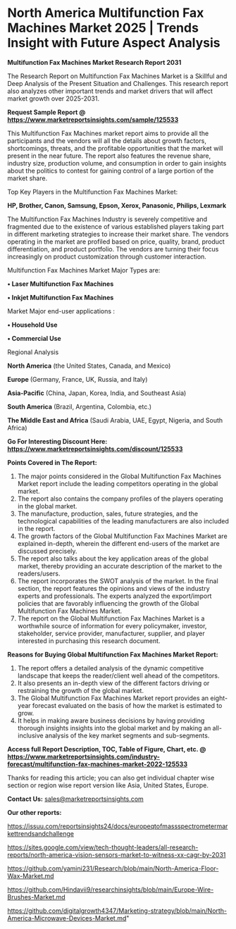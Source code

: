 # North America Multifunction Fax Machines Market 2025 | Trends Insight with Future Aspect Analysis

<strong>Multifunction Fax Machines Market Research Report 2031</strong>

The Research Report on Multifunction Fax Machines Market is a Skillful and Deep Analysis of the Present Situation and Challenges. This research report also analyzes other important trends and market drivers that will affect market growth over 2025-2031.

<strong>Request Sample Report @ <a href=https://www.marketreportsinsights.com/sample/125533>https://www.marketreportsinsights.com/sample/125533</a></strong>

This Multifunction Fax Machines market report aims to provide all the participants and the vendors will all the details about growth factors, shortcomings, threats, and the profitable opportunities that the market will present in the near future. The report also features the revenue share, industry size, production volume, and consumption in order to gain insights about the politics to contest for gaining control of a large portion of the market share.

Top Key Players in the Multifunction Fax Machines Market:

<strong>HP, Brother, Canon, Samsung, Epson, Xerox, Panasonic, Philips, Lexmark</strong>

The Multifunction Fax Machines Industry is severely competitive and fragmented due to the existence of various established players taking part in different marketing strategies to increase their market share. The vendors operating in the market are profiled based on price, quality, brand, product differentiation, and product portfolio. The vendors are turning their focus increasingly on product customization through customer interaction.

Multifunction Fax Machines Market Major Types are:

<strong>• Laser Multifunction Fax Machines

• Inkjet Multifunction Fax Machines</strong>

Market Major end-user applications :

<strong>• Household Use

• Commercial Use</strong>

Regional Analysis

</u><strong><b>North America</b></strong> (the United States, Canada, and Mexico)

<strong><b>Europe </b></strong>(Germany, France, UK, Russia, and Italy)

<strong><b>Asia-Pacific</b></strong> (China, Japan, Korea, India, and Southeast Asia)

<strong><b>South America</b></strong> (Brazil, Argentina, Colombia, etc.)

<strong><b>The Middle East and Africa</b></strong> (Saudi Arabia, UAE, Egypt, Nigeria, and South Africa)

<strong>Go For Interesting Discount Here: <a href=https://www.marketreportsinsights.com/discount/125533>https://www.marketreportsinsights.com/discount/125533</a></strong>

<strong>Points Covered in The Report:</strong>
<ol>
  <li>The major points considered in the Global Multifunction Fax Machines Market report include the leading competitors operating in the global market.</li>
  <li>The report also contains the company profiles of the players operating in the global market.</li>
  <li>The manufacture, production, sales, future strategies, and the technological capabilities of the leading manufacturers are also included in the report.</li>
  <li>The growth factors of the Global Multifunction Fax Machines Market are explained in-depth, wherein the different end-users of the market are discussed precisely.</li>
  <li>The report also talks about the key application areas of the global market, thereby providing an accurate description of the market to the readers/users.</li>
  <li>The report incorporates the SWOT analysis of the market. In the final section, the report features the opinions and views of the industry experts and professionals. The experts analyzed the export/import policies that are favorably influencing the growth of the Global Multifunction Fax Machines Market.</li>
  <li>The report on the Global Multifunction Fax Machines Market is a worthwhile source of information for every policymaker, investor, stakeholder, service provider, manufacturer, supplier, and player interested in purchasing this research document.</li>
</ol>
<strong>Reasons for Buying Global Multifunction Fax Machines Market Report:</strong>

<ol>
  <li>The report offers a detailed analysis of the dynamic competitive landscape that keeps the reader/client well ahead of the competitors.</li>
  <li>It also presents an in-depth view of the different factors driving or restraining the growth of the global market.</li>
  <li>The Global Multifunction Fax Machines Market report provides an eight-year forecast evaluated on the basis of how the market is estimated to grow.</li>
  <li>It helps in making aware business decisions by having providing thorough insights insights into the global market and by making an all-inclusive analysis of the key market segments and sub-segments.</li>
</ol>
<strong>Access full Report Description, TOC, Table of Figure, Chart, etc. @ <a href=https://www.marketreportsinsights.com/industry-forecast/multifunction-fax-machines-market-2022-125533>https://www.marketreportsinsights.com/industry-forecast/multifunction-fax-machines-market-2022-125533</a></strong>


Thanks for reading this article; you can also get individual chapter wise section or region wise report version like Asia, United States, Europe.

<strong>Contact Us:</strong>
sales@marketreportsinsights.com

<strong>Our other reports:</strong>

<a href=https://issuu.com/reportsinsights24/docs/europeqtofmassspectrometermarkettrendsandchallenge>https://issuu.com/reportsinsights24/docs/europeqtofmassspectrometermarkettrendsandchallenge</a>

<a href=https://sites.google.com/view/tech-thought-leaders/all-research-reports/north-america-vision-sensors-market-to-witness-xx-cagr-by-2031>https://sites.google.com/view/tech-thought-leaders/all-research-reports/north-america-vision-sensors-market-to-witness-xx-cagr-by-2031</a>

<a href=https://github.com/yamini231/Research/blob/main/North-America-Floor-Wax-Market.md>https://github.com/yamini231/Research/blob/main/North-America-Floor-Wax-Market.md</a>

<a href=https://github.com/Hindavii9/researchinsights/blob/main/Europe-Wire-Brushes-Market.md>https://github.com/Hindavii9/researchinsights/blob/main/Europe-Wire-Brushes-Market.md</a>

<a href=https://github.com/digitalgrowth4347/Marketing-strategy/blob/main/North-America-Microwave-Devices-Market.md>https://github.com/digitalgrowth4347/Marketing-strategy/blob/main/North-America-Microwave-Devices-Market.md</a>"
